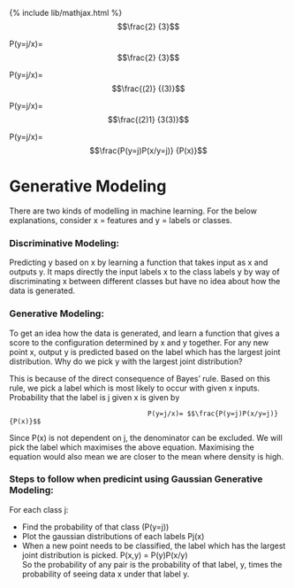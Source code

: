 {% include lib/mathjax.html %}
$$\frac{2} {3}$$

 P(y=j/x)= $$\frac{2} {3}$$
 
 P(y=j/x)= $$\frac{(2)} {(3)}$$
 
 P(y=j/x)= $$\frac{(2)1} {3(3)}$$
 
 P(y=j/x)= $$\frac{P(y=j)P(x/y=j)} {P(x)}$$
 
# Generative Modeling

There are two kinds of modelling in machine learning.
For the below explanations, consider x = features and y = labels or classes.

### Discriminative Modeling:
Predicting y based on x by learning a function that takes input as x and outputs y. It maps directly the input labels x to the class labels y by way of  discriminating x between different classes but have no idea about how the data is generated.

### Generative Modeling:
To get an idea how the data is generated, and learn a function that gives a score to the configuration determined by x and y together.
For any new point x, output y is predicted based on the label which has the largest joint distribution.
Why do we pick y with the largest joint distribution?

This is because of the direct consequence of Bayes’ rule. Based on this rule, we pick a label which is most likely to occur with given x inputs.
Probability that the label is j given x is given by 

                                       P(y=j/x)= $$\frac{P(y=j)P(x/y=j)} {P(x)}$$
                                       
Since P(x) is not dependent on j, the denominator can be excluded. We will pick the label which maximises the above equation.
Maximising the equation would also mean we are closer to the mean where density is high.

### Steps to follow when predicint using Gaussian Generative Modeling:

For each class j:
* Find the probability of that class (P(y=j))
* Plot the gaussian distributions of each labels Pj(x)
* When a new point needs to be classified, the label which has the largest joint distribution is picked.  P(x,y) = P(y)P(x/y)                
   So the probability of any pair is the probability of that label, y, times the probability of seeing data x under that label y.

